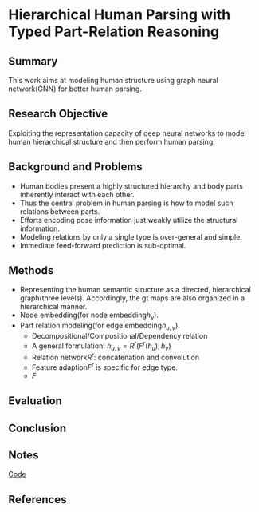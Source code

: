 # Hierarchical Human Parsing with Typed Part-Relation Reasoning

## Summary
This work aims at modeling human structure using graph neural network(GNN) for better human parsing.
## Research Objective
Exploiting the representation capacity of deep neural networks to model human hierarchical structure and then perform human parsing.
## Background and Problems
- Human bodies present a highly structured hierarchy and body parts inherently interact with each other.
- Thus the central problem in human parsing is how to model such relations between parts.
- Efforts encoding pose information just weakly utilize the structural information.
- Modeling relations by only a single type is over-general and simple.
- Immediate feed-forward prediction is sub-optimal.
## Methods
- Representing the human semantic structure as a directed, hierarchical graph(three levels). Accordingly, the gt maps are also organized in a hierarchical manner.
- Node embedding(for node embedding$h_v$).
- Part relation modeling(for edge embedding$h_{u,v}$).
	- Decompositional/Compositional/Dependency relation
	- A general formulation: $h_{u,v} = R^r(F^r(h_u), h_v)$
	- Relation network$R^r$: concatenation and convolution
	- Feature adaption$F^r$ is specific for edge type.
	- $F$
## Evaluation

## Conclusion

## Notes
[Code](https://github.com/hlzhu09/Hierarchical-Human-Parsing)

## References
<!--stackedit_data:
eyJoaXN0b3J5IjpbOTA2MjQ1NzU1LC0xMzQ2MzYwNzEwLC0yMT
I1NDExNjU0XX0=
-->
